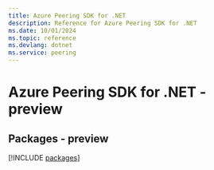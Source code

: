 ```yaml
---
title: Azure Peering SDK for .NET
description: Reference for Azure Peering SDK for .NET
ms.date: 10/01/2024
ms.topic: reference
ms.devlang: dotnet
ms.service: peering
---
```

# Azure Peering SDK for .NET - preview
## Packages - preview
[!INCLUDE [packages](peering-index.md)]